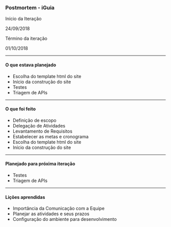 ### Postmortem - iGuia

 

Início da Iteração

24/09/2018
 

Término da iteração

01/10/2018

-------------------------
#### O que estava planejado

- Escolha do template html do site
- Início da construção do site
- Testes
- Triagem de APIs
-------------------------
#### O que foi feito

- Definição de escopo
- Delegação de Atividades
- Levantamento de Requisitos
- Estabelecer as metas e cronograma
- Escolha do template html do site
- Início da construção do site
-------------------------
#### Planejado para próxima iteração

- Testes
- Triagem de APIs
-------------------------
#### Lições aprendidas

- Importância da Comunicação com a Equipe
- Planejar as atividades e seus prazos
- Configuração do ambiente para desenvolvimento
